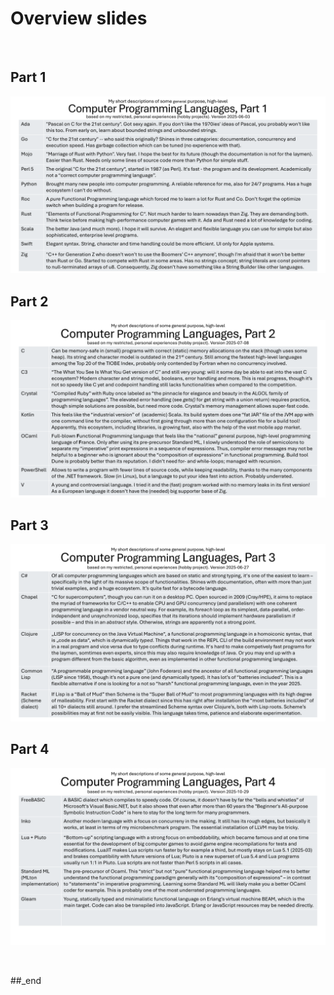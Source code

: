 # Overview slides

<br/>

## Part 1

![plot](./Computer%20Programming%20Languages%2C%20Part%201.png)

## Part 2

![plot](./Computer%20Programming%20Languages%2C%20Part%202.png)

## Part 3

![plot](./Computer%20Programming%20Languages%2C%20Part%203.png)

## Part 4

![plot](./Computer%20Programming%20Languages%2C%20Part%204.png)

<br/>

##_end
